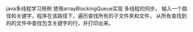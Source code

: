 java多线程学习用例
使用arrayBlockingQueue实现 多线程的同步。
输入一个路径和关键字，程序在该路径下，遍历查找所有的子文件夹和文件，
从所有查找到的的文件中查找包含关键字的行，并打印出来。
